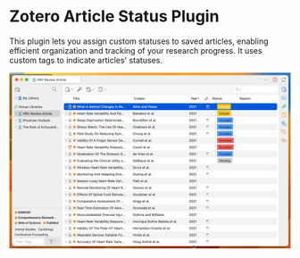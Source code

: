 # Zotero Article Status Plugin

This plugin lets you assign custom statuses to saved articles, enabling efficient organization and tracking of your research progress. It uses custom tags to indicate articles' statuses.

[![Preview](https://github.com/alima-webdev/zotero-article-status/blob/main/preview/preview.png?raw=true)](https://github.com/alima-webdev/zotero-article-status/blob/main/preview/preview.mov?raw=true)
